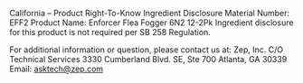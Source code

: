  
 
 
California – Product Right-To-Know Ingredient Disclosure 
Material Number: EFF2 
Product Name: Enforcer Flea Fogger 6N2 12-2Pk 
Ingredient disclosure for this product is not required per SB 258 Regulation. 
 
For additional information or question, please contact us at: 
Zep, Inc. 
C/O Technical Services 
3330 Cumberland Blvd. SE, Ste 700 
Atlanta, GA 30339 
Email: asktech@zep.com 
 
 
 
 

